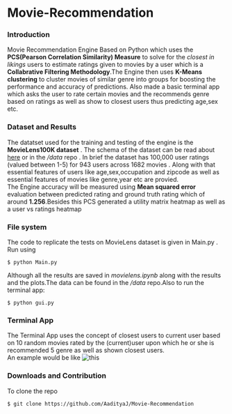 Movie-Recommendation
=============================
### Introduction 
Movie Recommendation Engine Based on Python which uses the __PCS(Pearson Correlation Similarity) Measure__ to solve for the *closest in likings* users to estimate ratings given to movies by a user which is a __Collabrative Filtering Methodology__.The Engine then uses __K-Means clustering__ to cluster movies of similar genre into groups for boosting the performance and accuracy of predictions. Also made a basic terminal app which asks the user to rate certain movies and the recommends genre based on ratings as well as show to closest users thus predicting age,sex etc. 
### Dataset and Results
The datatset used for the training and testing of the engine is the __MovieLens100K dataset__ . The schema of the dataset can be read about [here](http://files.grouplens.org/datasets/movielens/ml-100k-README.txt) or in the */data* repo . In brief the dataset has 100,000 user ratings (valued between 1-5) for 943 users across 1682 movies . Along with that essential features of users like age,sex,occupation and zipcode as well as essential features of movies like genre,year etc are provied.</br>
The Engine accuracy will be measured using __Mean squared error__ evaluation between predicted rating and ground truth rating which of around __1.256__.Besides this PCS generated a utility matrix heatmap as well as a user vs ratings heatmap </br>


### File system
The code to replicate the tests on MovieLens dataset is given in Main.py . Run using 

```
$ python Main.py
```
Although all the results are saved in *movielens.ipynb* along with the results and the plots.The data can be found in the */data* repo.Also to run the terminal app:
```
$ python gui.py
```
### Terminal App
The Terminal App uses the concept of closest users to current user based on 10 random movies rated by the (current)user upon which he or she is recommended 5 genre as well as shown closest users.
</br>
An example would be like ![this](http://www.aadityajamuar.net/selfplots/Terminal_Reccomend.png)
### Downloads and Contribution 
To clone the repo 
```
$ git clone https://github.com/AadityaJ/Movie-Recommendation
```

